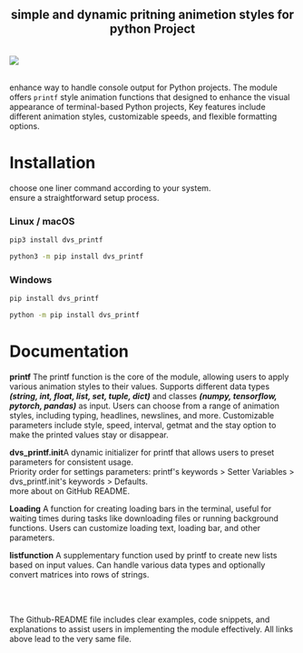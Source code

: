 
<div class="onelinetext" align="center" style="padding-top:35px;"><h2>simple and dynamic pritning animetion styles for python Project</h2></div> 
<br>
<a href="https://github.com/dhruvan-vyas/dvs_printf">
<img src="https://github.com/dhruvan-vyas/dvs_printf/blob/main/card_3.png?raw=true"><br></a>
<br>



enhance way to handle console output for Python projects. The module offers `printf` style animation functions that designed to enhance the visual appearance of terminal-based Python projects, Key features include different animation styles, customizable speeds, and flexible formatting options.


# Installation

choose one liner command according to your system. \
ensure a straightforward setup process. 

### Linux / macOS
```bash
pip3 install dvs_printf
```
```bash
python3 -m pip install dvs_printf
```

### Windows
```bash
pip install dvs_printf
```
```bash
python -m pip install dvs_printf
```

# Documentation

<a href="http://google.com/" style="text-decoration:none">**printf**</a> The printf function is the core of the module, allowing users to apply various animation styles to their values. Supports different data types ***(string, int, float, list, set, tuple, dict)*** and classes ***(numpy, tensorflow, pytorch, pandas)*** as input. 
Users can choose from a range of animation styles, including typing, headlines, newslines, and more. 
Customizable parameters include style, speed, interval, getmat and the stay option to make the printed values stay or disappear. 

<a href="http://google.com/" style="text-decoration:none">**dvs_printf.init**</a>A dynamic initializer for printf that allows users to preset parameters for consistent usage.  
Priority order for settings parameters: printf's keywords > Setter Variables > dvs_printf.init's keywords > Defaults. <br>
more about on GitHub README.

<a href="http://google.com/" style="text-decoration:none">**Loading**</a>
A function for creating loading bars in the terminal, useful for waiting times during tasks like downloading files or running background functions. 
Users can customize loading text, loading bar, and other parameters. 


<a href="http://google.com/" style="text-decoration:none">**listfunction**</a> A supplementary function used by printf to create new lists based on input values. 
Can handle various data types and optionally convert matrices into rows of strings. 

<br><br>

The <a href="https://google.com" style="text-decoration:none">Github-README</a> file includes clear examples, code snippets, and explanations to assist users in implementing the module effectively. 
All links above lead to the very same file.


